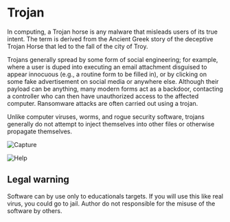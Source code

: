 # Trojan

In computing, a Trojan horse is any malware that misleads users of its true intent. The term is derived from the Ancient Greek story of the deceptive Trojan Horse that led to the fall of the city of Troy.

Trojans generally spread by some form of social engineering; for example, where a user is duped into executing an email attachment disguised to appear innocuous (e.g., a routine form to be filled in), or by clicking on some fake advertisement on social media or anywhere else. Although their payload can be anything, many modern forms act as a backdoor, contacting a controller who can then have unauthorized access to the affected computer. Ransomware attacks are often carried out using a trojan.

Unlike computer viruses, worms, and rogue security software, trojans generally do not attempt to inject themselves into other files or otherwise propagate themselves.

![Capture](https://user-images.githubusercontent.com/54809176/193475217-fee199e1-ef9b-4ac8-a3d3-749fe261e753.png)


![Help](https://user-images.githubusercontent.com/54809176/193475267-69c2b760-ff36-4468-a7c7-8ff451315843.png)


## Legal warning
Software can by use only to educationals targets. If you will use this like real virus, you could go to jail. Author do not responsible for the misuse of the software by others.
